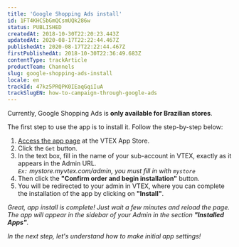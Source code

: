 ```yaml
---
title: 'Google Shopping Ads install'
id: 1FT4KHCSbGmQCsmUQk286w
status: PUBLISHED
createdAt: 2018-10-30T22:20:23.443Z
updatedAt: 2020-08-17T22:22:44.467Z
publishedAt: 2020-08-17T22:22:44.467Z
firstPublishedAt: 2018-10-30T22:36:49.683Z
contentType: trackArticle
productTeam: Channels
slug: google-shopping-ads-install
locale: en
trackId: 47kz5PRQPK0IEaqGqiIuA
trackSlugEN: how-to-campaign-through-google-ads
---
```


<div class="alert alert-warning">
Currently, Google Shopping Ads is <strong>only available for Brazilian stores</strong>.
</div>

The first step to use the app is to install it. Follow the step-by-step below:

1. [Access the app page](https://apps.vtex.com/vtex-google-shopping/p) at the VTEX App Store.
2. Click the `Get` button.
3. In the text box, fill in the name of your sub-account in VTEX, exactly as it appears in the Admin URL.
<br/>_`Ex:` mystore.myvtex.com/admin, you must fill in with `mystore`_
4. Then click the __"Confirm order and begin installation"__ button.
5. You will be redirected to your admin in VTEX, where you can complete the installation of the app by clicking on __"Install"__.

*Great, app install is complete! Just wait a few minutes and reload the page. The app will appear in the sidebar of your Admin in the section __"Installed Apps"__.*

*In the next step, let's understand how to make initial app settings!*
